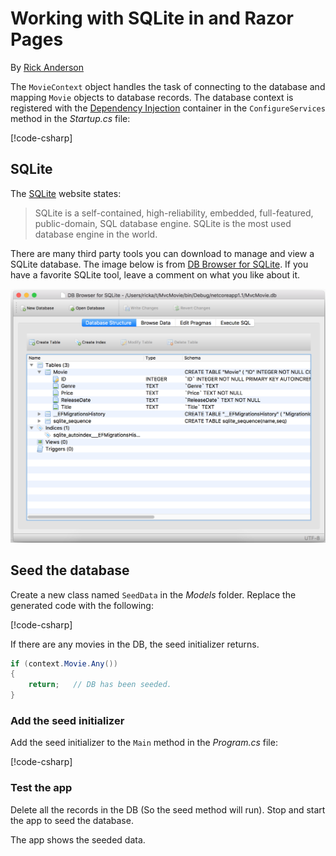 # Working with SQLite in and Razor Pages

By [Rick Anderson](https://twitter.com/RickAndMSFT)

The `MovieContext` object handles the task of connecting to the database and mapping `Movie` objects to database records. The database context is registered with the [Dependency Injection](xref:fundamentals/dependency-injection) container in the `ConfigureServices` method in the *Startup.cs* file:

[!code-csharp[](code/Startup.cs?name=snippet2&highlight=6-8)]

## SQLite

The [SQLite](https://www.sqlite.org/) website states:

> SQLite is a self-contained, high-reliability, embedded, full-featured, public-domain, SQL database engine. SQLite is the most used database engine in the world.

There are many third party tools you can download to manage and view a SQLite database. The image below is from [DB Browser for SQLite](http://sqlitebrowser.org/). If you have a favorite SQLite tool, leave a comment on what you like about it.

![DB Browser for SQLite showing movie db](../../tutorials/first-mvc-app-xplat/working-with-sql/_static/dbb.png)

## Seed the database

Create a new class named `SeedData` in the *Models* folder. Replace the generated code with the following:

[!code-csharp[](code/Models/SeedData.cs)]

If there are any movies in the DB, the seed initializer returns.

```csharp
if (context.Movie.Any())
{
    return;   // DB has been seeded.
}
```

<a name="si"></a>
### Add the seed initializer

Add the seed initializer to the `Main` method in the *Program.cs* file:

[!code-csharp[](../../tutorials/razor-pages/razor-pages-start/sample/RazorPagesMovie/Program.cs)]

### Test the app

Delete all the records in the DB (So the seed method will run). Stop and start the app to seed the database.

The app shows the seeded data.